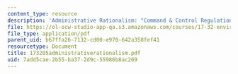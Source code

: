 ```yaml
---
content_type: resource
description: 'Administrative Rationalism: "Command & Control Regulation"'
file: https://ol-ocw-studio-app-qa.s3.amazonaws.com/courses/17-32-environmental-politics-and-policy-spring-2003/7add5cae2b55ba372d9c55986b8ac269_173205administrativerationalism.pdf
file_type: application/pdf
parent_uid: b67ffa26-7132-cd00-e970-642a358fef41
resourcetype: Document
title: 173205administrativerationalism.pdf
uid: 7add5cae-2b55-ba37-2d9c-55986b8ac269
---
```

